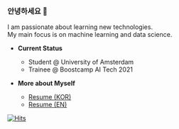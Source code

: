 ### 안녕하세요 👋  
I am passionate about learning new technologies.  
My main focus is on machine learning and data science.  
- **Current Status**
  - Student @ University of Amsterdam  
  - Trainee @ Boostcamp AI Tech 2021  
 
- **More about Myself**
  - [Resume (KOR)](https://www.notion.so/Resume-c1601344581d4dc6b74c635e9bd251af)
  - [Resume (EN)](https://drive.google.com/file/d/1164lOj1MMd94_mWkuY7BDlZKzl7z3glg/view?usp=sharing)  
  
    
    
[![Hits](https://hits.seeyoufarm.com/api/count/incr/badge.svg?url=https%3A%2F%2Fgithub.com%2Fseungwoo-h&count_bg=%2379C83D&title_bg=%23555555&icon=&icon_color=%23E7E7E7&title=hits&edge_flat=true)](https://hits.seeyoufarm.com)
